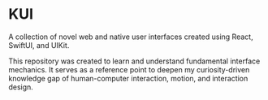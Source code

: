 # KUI

A collection of novel web and native user interfaces created using React, SwiftUI, and UIKit.

This repository was created to learn and understand fundamental interface mechanics. It serves as a reference point to deepen my curiosity-driven knowledge gap of human-computer interaction, motion, and interaction design.
